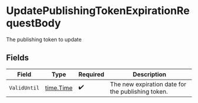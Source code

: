 # UpdatePublishingTokenExpirationRequestBody

The publishing token to update


## Fields

| Field                                             | Type                                              | Required                                          | Description                                       |
| ------------------------------------------------- | ------------------------------------------------- | ------------------------------------------------- | ------------------------------------------------- |
| `ValidUntil`                                      | [time.Time](https://pkg.go.dev/time#Time)         | :heavy_check_mark:                                | The new expiration date for the publishing token. |